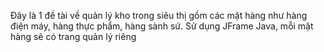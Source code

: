 Đây là 1 đề tài về quản lý kho trong siêu thị gồm các mặt hàng như hàng điện máy, hàng thực phẩm, hàng sành sứ.
Sử dụng JFrame Java, mỗi mặt hàng sẽ có trang quản lý riêng

